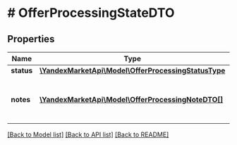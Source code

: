 # # OfferProcessingStateDTO

## Properties

Name | Type | Description | Notes
------------ | ------------- | ------------- | -------------
**status** | [**\YandexMarketApi\Model\OfferProcessingStatusType**](OfferProcessingStatusType.md) |  | [optional]
**notes** | [**\YandexMarketApi\Model\OfferProcessingNoteDTO[]**](OfferProcessingNoteDTO.md) | Причины, по которым товар не прошел модерацию. | [optional]

[[Back to Model list]](../../README.md#models) [[Back to API list]](../../README.md#endpoints) [[Back to README]](../../README.md)
